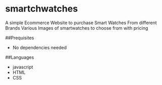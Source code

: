 # smartchwatches

A simple Ecommerce Website to purchase Smart Watches From different Brands
Various Images of smartwatches to choose from with pricing

##Prequisites
- No dependencies needed

##Languages
- javascript
- HTML
- CSS
